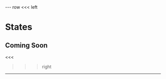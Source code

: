 --- row
<<< left
# States
## Coming Soon
<<<

>>> right
<!-- include(../api-ref-snippet.md) -->
>>>
---

<!-- include(../support.md) -->
